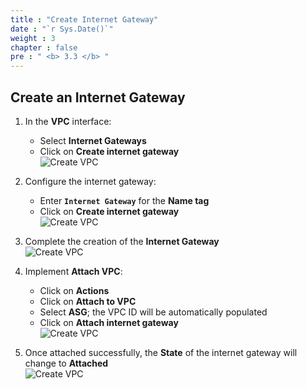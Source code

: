 ```yaml
---
title : "Create Internet Gateway"
date : "`r Sys.Date()`"
weight : 3
chapter : false
pre : " <b> 3.3 </b> "
---
```


## Create an Internet Gateway

1. In the **VPC** interface:
   - Select **Internet Gateways**
   - Click on **Create internet gateway**  
   ![Create VPC](/.images/3/0001.png?featherlight=false&width=90pc)

2. Configure the internet gateway:
   - Enter **```Internet Gateway```** for the **Name tag**
   - Click on **Create internet gateway**  
   ![Create VPC](/.images/3/0002.png?featherlight=false&width=90pc)

3. Complete the creation of the **Internet Gateway**  
   ![Create VPC](/.images/3/0003.png?featherlight=false&width=90pc)

4. Implement **Attach VPC**:
   - Click on **Actions**
   - Click on **Attach to VPC**
   - Select **ASG**; the VPC ID will be automatically populated
   - Click on **Attach internet gateway**  
   ![Create VPC](/.images/3/0004.png?featherlight=false&width=90pc)

5. Once attached successfully, the **State** of the internet gateway will change to **Attached**  
   ![Create VPC](/.images/3/0005.png?featherlight=false&width=90pc)
